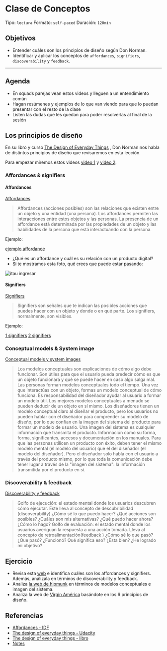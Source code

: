 # Clase de Conceptos

Tipo: `lectura`
Formato: `self-paced`
Duración: `120min`

## Objetivos

- Entender cuáles son los principios de diseño según Don Norman.
- Identificar y aplicar los conceptos de `affordances`, `signifiers`,
  `discoverability` y `feedback`.

***

## Agenda

- En squads parejas vean estos videos y lleguen a un entendimiento común
- Hagan resúmenes y ejemplos de lo que van viendo para que lo puedan presentar
  con el resto de la clase
- Listen las dudas que les quedan para poder resolverlas al final de la sesión

## Los principios de diseño

En su libro y curso [The Design of Everyday Things](http://udacity.com/courses/design101)
, Don Norman nos habla de distintos principios de diseño que revisaremos en esta
lección.

Para empezar miremos estos videos [video 1](https://youtu.be/tZkP9evOAtI) y
[video 2](https://youtu.be/tmw1T-xqw5U).

### Affordances & signifiers

#### Affordances

[Affordances](https://youtu.be/a6F0EYCUjcE)

> Affordances (acciones posibles) son las relaciones que existen entre un objeto
y una entidad (una persona). Los affordances permiten las interacciones entre
estos objetos y las personas. La presencia de un affordance está determinada
por las propiedades de un objeto y las habilidades de la persona que está
interactuando con la persona.

Ejemplo:

[ejemplo affordance](https://youtu.be/iDrlD0kGaQo)

- ¿Qué es un affordance y cuál es su relación con un producto digital?
- Si te mostramos esta foto, qué crees que puede estar pasando:

![itau ingresar](https://lh5.googleusercontent.com/zYKvjSGgc6rwLt3Y24VPOlDmyb4C1sTmn2xfboy73HFjbP6FV7t-4xchymGuboRf8qAiOGh0ah_yw4TGsj7YAGjQrWbB_IUe5G6H6cQ1YgwrdN9RmmpiATzCNoYg8CKMD1z8_5jSKRo)

#### Signifiers

[Signifiers](https://youtu.be/ZQ-jirlAoD4)

> Signifiers son señales que te indican las posibles acciones que puedes hacer
con un objeto y donde o en qué parte. Los signifiers, normalmente, son visibles.

Ejemplo:

[1 signifiers](https://youtu.be/gCj1YwBYfQw)
[2 signifiers](https://youtu.be/aYOXN0i9i24)

### Conceptual models & System image

[Conceptual models y system images](https://youtu.be/pAOyWFOFhsg)

> Los modelos conceptuales son explicaciones de cómo algo debe funcionar. Son
útiles para que el usuario pueda predecir cómo es que un objeto funcionará y qué
se puede hacer en caso algo salga mal.
> Las personas forman modelos conceptuales todo el tiempo. Una vez que
interactúas con un objeto, formas un modelo conceptual de cómo funciona. Es
responsabilidad del diseñador ayudar al usuario a formar un modelo útil. Los
mejores modelos conceptuales a menudo se pueden deducir de un objeto en sí
mismo.
> Los diseñadores tienen un modelo conceptual claro al diseñar el producto, pero
los usuarios no pueden hablar con el diseñador para comprender su modelo de
diseño, por lo que confían en la imagen del sistema del producto para formar
un modelo de usuario. Una imagen del sistema es cualquier información que
transmita el producto. Información como su forma, forma, significantes,
accesos y documentación en los manuales.
> Para que las personas utilicen un producto con éxito, deben tener el mismo
modelo mental (el modelo del usuario) que el del diseñador (el modelo del
diseñador). Pero el diseñador solo habla con el usuario a través del producto
mismo, por lo que toda la comunicación debe tener lugar a través de la "imagen
del sistema": la información transmitida por el producto en sí.

### Discoverability & feedback

[Discoverability y feedback](https://youtu.be/313T70aeixc)

> Golfo de ejecución: el estado mental donde los usuarios descubren cómo
ejecutar. Este lleva al concepto de descubribilidad (discoverability) ¿Cómo sé
lo que puedo hacer? ¿Qué acciones son posibles? ¿Cuáles son mis alternativas?
¿Qué puedo hacer ahora? ¿Cómo lo hago?
> Golfo de evaluación: el estado mental donde los usuarios averiguan la
respuesta a una acción tomada. Lleva al concepto de retroalimentación(feedback
) ¿Cómo sé lo que pasó? ¿Que pasó? ¿Funcionó? Qué significa eso? ¿Esta bien?
¿He logrado mi objetivo?

## Ejercicio

- Revisa esta [web](http://www.pacifico.com.pe/) e identifica cuáles son los
  affordances y signifiers. Además, análizala en términos de discoverability y
  feedback.
- Analiza [la web de hipmunk](https://www.hipmunk.com/) en términos de modelos
  conceptuales e imagen del sistema.
- Analiza la web de [Virgin América](https://www.virginamerica.com/book)
  basándote en los 6 principios de diseño.

## Referencias

- [Affordances - IDF](https://www.interaction-design.org/literature/topics/affordances)
- [The design of everyday things - Udacity](http://udacity.com/courses/design101)
- [The design of everyday things - libro](https://www.amazon.com/Design-Everyday-Things-Revised-Expanded/dp/0465050654/ref=sr_1_1?ie=UTF8&qid=1518564635&sr=8-1&keywords=design+of+everyday+things)
- [Notes](https://gist.github.com/dideler/8018644)